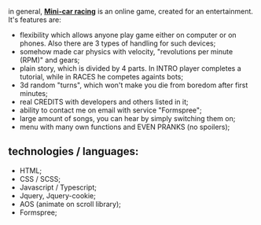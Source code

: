 in general, **[Mini-car racing](https://mini-car-racing.netlify.app)** is an online game, created for an entertainment.
It's features are:

- flexibility which allows anyone play game either on computer or on phones. Also there are 3 types of handling for such devices;
- somehow made car physics with velocity, "revolutions per minute (RPM)" and gears;
- plain story, which is divided by 4 parts. In INTRO player completes a tutorial, while in RACES he competes againts bots;
- 3d random "turns", which won't make you die from boredom after first minutes;
- real CREDITS with developers and others listed in it;
- ability to contact me on email with service "Formspree";
- large amount of songs, you can hear by simply switching them on;
- menu with many own functions and EVEN PRANKS (no spoilers);

## technologies / languages:

- HTML;
- CSS / SCSS;
- Javascript / Typescript;
- Jquery, Jquery-cookie;
- AOS (animate on scroll library);
- Formspree;

